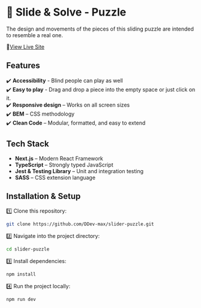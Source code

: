 # 🧠 Slide & Solve - Puzzle

The design and movements of the pieces of this sliding puzzle are intended to resemble a real one.

🔗[View Live Site](https://slider-puzzle-theta.vercel.app/)

## Features

✔️ **Accessibility** - Blind people can play as well  
✔️ **Easy to play** - Drag and drop a piece into the empty space or just click on it.  
✔️ **Responsive design** – Works on all screen sizes  
✔️ **BEM** – CSS methodology  
✔️ **Clean Code** – Modular, formatted, and easy to extend

## **Tech Stack**

- **Next.js** – Modern React Framework
- **TypeScript** – Strongly typed JavaScript
- **Jest & Testing Library** – Unit and integration testing
- **SASS** – CSS extension language

## **Installation & Setup**

1️⃣ Clone this repository:

```bash
git clone https://github.com/DDev-max/slider-puzzle.git
```

2️⃣ Navigate into the project directory:

```bash
cd slider-puzzle
```

3️⃣ Install dependencies:

```bash
npm install
```

4️⃣ Run the project locally:

```bash
npm run dev
```
